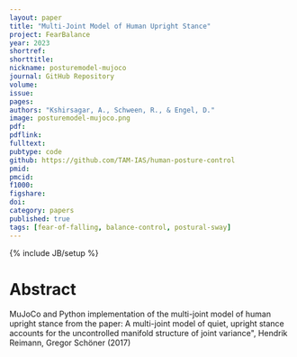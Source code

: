 ```yaml
---
layout: paper
title: "Multi-Joint Model of Human Upright Stance"
project: FearBalance
year: 2023
shortref:
shorttitle: 
nickname: posturemodel-mujoco
journal: GitHub Repository
volume:
issue:
pages:
authors: "Kshirsagar, A., Schween, R., & Engel, D."
image: posturemodel-mujoco.png
pdf: 
pdflink:
fulltext: 
pubtype: code
github: https://github.com/TAM-IAS/human-posture-control
pmid:  
pmcid:
f1000:
figshare:
doi: 
category: papers
published: true
tags: [fear-of-falling, balance-control, postural-sway]
---
```

{% include JB/setup %}

# Abstract

MuJoCo and Python implementation of the multi-joint model of human upright stance from the paper: A multi-joint model of quiet, upright stance accounts for the uncontrolled manifold structure of joint variance", Hendrik Reimann, Gregor Schöner (2017)